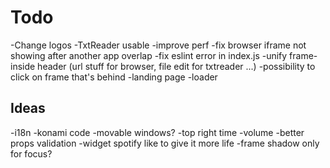 # Todo

-Change logos
-TxtReader usable
-improve perf
-fix browser iframe not showing after another app overlap
-fix eslint error in index.js
-unify frame-inside header (url stuff for browser, file edit for txtreader ...)
-possibility to click on frame that's behind
-landing page
-loader

## Ideas

-i18n
-konami code
-movable windows?
-top right time
-volume
-better props validation
-widget spotify like to give it more life
-frame shadow only for focus?
